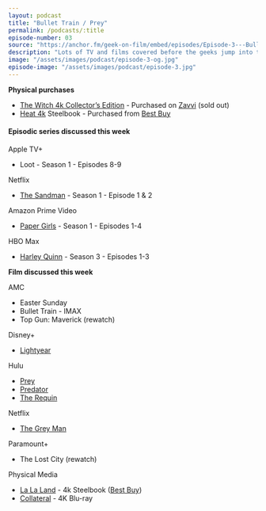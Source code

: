```yaml
---
layout: podcast
title: "Bullet Train / Prey"
permalink: /podcasts/:title
episode-number: 03
source: "https://anchor.fm/geek-on-film/embed/episodes/Episode-3---Bullet-Train--Prey-8922-e1mbev2"
description: "Lots of TV and films covered before the geeks jump into the double stuffed main review of Prey & Bullet Train."
image: "/assets/images/podcast/episode-3-og.jpg"
episode-image: "/assets/images/podcast/episode-3.jpg"
---
```

<p><strong>Physical purchases</strong></p>
<ul>
  <li><a href="https://amzn.to/3C18QaB" target="_blank" rel="nofollow">The Witch 4k Collector’s Edition</a> - Purchased on <a href="https://us.zavvi.com/4k/the-witch-limited-edition-4k-ultra-hd-includes-blu-ray/13694230.html" target="_blank" rel="nofollow">Zavvi</a> (sold out)</li>
  <li><a href="https://amzn.to/3JRzoNm" target="_blank" rel="nofollow">Heat 4k</a> Steelbook - Purchased from <a href="https://www.bestbuy.com/site/heat-steelbook-4k-ultra-hd-blu-ray-blu-ray-1995/6469388.p?skuId=6469388" target="_blank" rel="nofollow">Best Buy</a></li>
</ul>
<h4>Episodic series discussed this week</h4>
<p>Apple TV+</p>
<ul>
  <li>Loot - Season 1 - Episodes 8-9</li>
</ul>
<p>Netflix</p>
<ul>
  <li><a href="https://www.netflix.com/title/81150303" target="_blank" rel="nofollow">The Sandman</a> - Season 1 - Episode 1 &amp; 2</li>
</ul>
<p>Amazon Prime Video</p>
<ul>
  <li><a href="https://amzn.to/3Pd7FYy" target="_blank" rel="nofollow">Paper Girls</a> - Season 1 - Episodes 1-4</li>
</ul>
<p>HBO Max</p>
<ul>
  <li><a href="https://www.hbomax.com/series/urn:hbo:series:GXxis0w4EP8N_vAEAAACO" target="_blank" rel="nofollow">Harley Quinn</a> - Season 3 - Episodes 1-3</li>
</ul>
<p><strong>Film discussed this week</strong></p>
<p>AMC</p>
<ul>
  <li>Easter Sunday</li>
  <li>Bullet Train - IMAX</li>
  <li>Top Gun: Maverick (rewatch)</li>
</ul>
<p>Disney+</p>
<ul>
  <li><a href="https://www.disneyplus.com/movies/lightyear/2Pq8mtUg7ztB" target="_blank" rel="nofollow">Lightyear</a></li>
</ul>
<p>Hulu</p>
<ul>
  <li><a href="https://www.hulu.com/movie/prey-55349764-323e-4d0e-898f-a4c12c9bf615" target="_blank" rel="nofollow">Prey</a></li>
  <li><a href="https://www.hulu.com/movie/predator-784d3d44-0cf3-429c-a372-bbf8ecbedba7" target="_blank" rel="nofollow">Predator</a></li>
  <li><a href="https://www.hulu.com/movie/the-requin-41bb4446-820b-4ba9-82ab-cb8f9369e785" target="_blank" rel="nofollow">The Requin</a></li>
</ul>
<p>Netflix</p>
<ul>
  <li><a href="https://www.netflix.com/title/81160697" target="_blank" rel="nofollow">The Grey Man</a>&nbsp;</li>
</ul>
<p>Paramount+</p>
<ul>
  <li>The Lost City (rewatch)</li>
</ul>
<p>Physical Media</p>
<ul>
  <li><a href="https://amzn.to/3vTyWsb" target="_blank" rel="nofollow">La La Land</a> - 4k Steelbook (<a href="https://www.bestbuy.com/site/la-la-land-steelbook-4k-ultra-hd-blu-ray-blu-ray-only--best-buy-2016/6490570.p?skuId=6490570" target="_blank" rel="nofollow">Best Buy</a>)</li>
  <li><a href="https://amzn.to/3PetpmN" target="_blank" rel="nofollow">Collateral</a> - 4K Blu-ray</li>
</ul>
